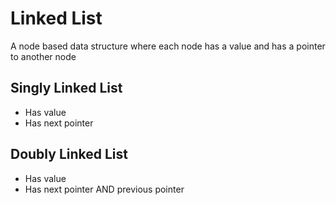 # Linked List
A node based data structure where each node has a value and has a pointer to another node

## Singly Linked List
- Has value
- Has next pointer

## Doubly Linked List
- Has value
- Has next pointer AND previous pointer
